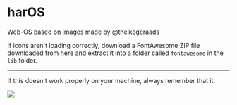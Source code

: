 # harOS
Web-OS based on images made by @theikegeraads

If icons aren't loading correctly, download a FontAwesome ZIP file downloaded from [here](https://fontawesome.com/start) and extract it into a folder called `fontawesome` in the `lib` folder.

---

If this doesn't work properly on your machine, always remember that it:

![](https://blog.codinghorror.com/content/images/uploads/2007/03/6a0120a85dcdae970b0128776ff992970c-pi.png)